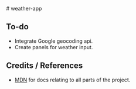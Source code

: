 # weather-app

## To-do

- Integrate Google geocoding api.
- Create panels for weather input.

## Credits / References

- [MDN](https://developer.mozilla.org/en-US/) for docs relating to all parts of the project. 
